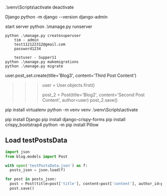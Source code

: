 .\venv\Scripts\activate
deactivate


Django
python -m django --version
django-admin


start server
    python .\manage.py runserver


    python .\manage.py createsuperuser
        tim - admin
        test112122312@gmail.com
        password1234

        testuser - Supper11
    python .\manage.py makemigrations
    python .\manage.py migrate



user.post_set.create(title='Blog3', content='Third Post Content')


>>> user = User.objects.first()
>>>
>>> post_2 = Post(title='Blog2', content='Second Post Content', author=user)
>>> post_2.save()




pip install virtualenv
python -m venv venv
.\venv\Scripts\activate

pip install Django
pip install django-crispy-forms
pip install crispy_bootstrap4
python -m pip install Pillow


## Load testPostsData
```py
import json
from blog.models import Post

with open('testPostsData.json') as f:
  posts_json = json.load(f)

for post in posts_json:
  post = Post(title=post['title'], content=post['content'], author_id=post['user_id'])
  post.save()
```